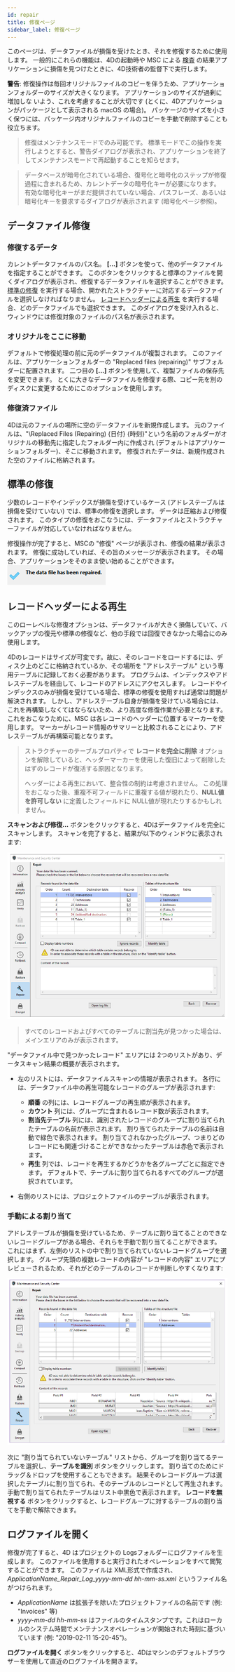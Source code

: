 ```yaml
---
id: repair
title: 修復ページ
sidebar_label: 修復ページ
---
```


このページは、データファイルが損傷を受けたとき、それを修復するために使用します。 一般的にこれらの機能は、4Dの起動時や MSC による [検査](verify.md) の結果アプリケーションに損傷を見つけたときに、4D技術者の監督下で実行します。

**警告**: 修復操作は毎回オリジナルファイルのコピーを伴うため、アプリケーションフォルダーのサイズが大きくなります。 アプリケーションのサイズが過剰に増加しな いよう、これを考慮することが大切です (とくに、4Dアプリケーションがパッケージとして表示される macOS の場合)。 パッケージのサイズを小さく保つには、パッケージ内オリジナルファイルのコピーを手動で削除することも役立ちます。

> 修復はメンテナンスモードでのみ可能です。 標準モードでこの操作を実行しようとすると、警告ダイアログが表示され、アプリケーションを終了してメンテナンスモードで再起動することを知らせます。

> データベースが暗号化されている場合、復号化と暗号化のステップが修復過程に含まれるため、カレントデータの暗号化キーが必要になります。 有効な暗号化キーがまだ提供されていない場合、パスフレーズ、あるいは暗号化キーを要求するダイアログが表示されます (暗号化ページ参照)。

## データファイル修復

### 修復するデータ

カレントデータファイルのパス名。 **[...]** ボタンを使って、他のデータファイルを指定することができます。 このボタンをクリックすると標準のファイルを開くダイアログが表示され、修復するデータファイルを選択することができます。 [標準の修復](#標準の修復) を実行する場合、開かれたストラクチャーに対応するデータファイルを選択しなければなりません。 [レコードヘッダーによる再生](#レコードヘッダーによる再生) を実行する場合、どのデータファイルでも選択できます。 このダイアログを受け入れると、ウィンドウには修復対象のファイルのパス名が表示されます。

### オリジナルをここに移動

デフォルトで修復処理の前に元のデータファイルが複製されます。 このファイルは、アプリケーションフォルダーの "Replaced files (repairing)" サブフォルダーに配置されます。 二つ目の **[...]** ボタンを使用して、複製ファイルの保存先を変更できます。 とくに大きなデータファイルを修復する際、コピー先を別のディスクに変更するためにこのオプションを使用します。

### 修復済ファイル

4Dは元のファイルの場所に空のデータファイルを新規作成します。 元のファイルは、"\Replaced Files (Repairing) {日付} {時刻}"という名前のフォルダーがオリジナルの移動先に指定したフォルダー内に作成され (デフォルトはアプリケーションフォルダー)、そこに移動されます。 修復されたデータは、新規作成された空のファイルに格納されます。

## 標準の修復

少数のレコードやインデックスが損傷を受けているケース (アドレステーブルは損傷を受けていない) では、標準の修復を選択します。 データは圧縮および修復されます。 このタイプの修復をおこなうには、データファイルとストラクチャーファイルが対応していなければなりません。

修復操作が完了すると、MSCの "修復" ページが表示され、修復の結果が表示されます。 修復に成功していれば、その旨のメッセージが表示されます。 その場合、アプリケーションをそのまま使い始めることができます。
![](../assets/en/MSC/MSC_RepairOK.png)

## レコードヘッダーによる再生

このローレベルな修復オプションは、データファイルが大きく損傷していて、バックアップの復元や標準の修復など、他の手段では回復できなかった場合にのみ使用します。

4Dのレコードはサイズが可変です。故に、そのレコードをロードするには、ディスク上のどこに格納されているか、その場所を "アドレステーブル" という専用テーブルに記録しておく必要があります。 プログラムは、インデックスやアドレステーブルを経由して、レコードのアドレスにアクセスします。 レコードやインデックスのみが損傷を受けている場合、標準の修復を使用すれば通常は問題が解決されます。 しかし、アドレステーブル自身が損傷を受けている場合には、これを再構築しなくてはならないため、より高度な修復作業が必要となります。 これをおこなうために、MSC は各レコードのヘッダーに位置するマーカーを使用します。 マーカーがレコード情報のサマリーと比較されることにより、アドレステーブルが再構築可能となります。

> ストラクチャーのテーブルプロパティで **レコードを完全に削除** オプションを解除していると、ヘッダーマーカーを使用した復旧によって削除したはずのレコードが復活する原因となります。
>
> ヘッダーによる再生において、整合性の制約は考慮されません。 この処理をおこなった後、重複不可フィールドに重複する値が現れたり、**NULL値を許可しない** に定義したフィールドに NULL値が現れたりするかもしれません。

**スキャンおよび修復...** ボタンをクリックすると、4Dはデータファイルを完全にスキャンします。 スキャンを完了すると、結果が以下のウィンドウに表示されます:

![](../assets/en/MSC/mscrepair2.png)

> すべてのレコードおよびすべてのテーブルに割当先が見つかった場合は、メインエリアのみが表示されます。

"データファイル中で見つかったレコード" エリアには 2つのリストがあり、データスキャン結果の概要が表示されます。

- 左のリストには、データファイルスキャンの情報が表示されます。 各行には、データファイル中の再生可能なレコードのグループが表示されます:
     - **順番** の列には、レコードグループの再生順が表示されます。
     - **カウント** 列には、グループに含まれるレコード数が表示されます。
     - **割当先テーブル** 列には、識別されたレコードのグループに割り当てられたテーブルの名前が表示されます。 割り当てられたテーブルの名前は自動で緑色で表示されます。 割り当てされなかったグループ、つまりどのレコードにも関連づけることができなかったテーブルは赤色で表示されます。
     - **再生** 列では、レコードを再生するかどうかを各グループごとに指定できます。 デフォルトで、テーブルに割り当てられるすべてのグループが選択されています。

- 右側のリストには、プロジェクトファイルのテーブルが表示されます。

### 手動による割り当て

アドレステーブルが損傷を受けているため、テーブルに割り当てることのできないレコードグループがある場合、それらを手動で割り当てることができます。
これにはまず、左側のリストの中で割り当てられていないレコードグループを選択します。 グループ先頭の複数レコードの内容が "レコードの内容" エリアにプレビューされるため、それがどのテーブルのレコードか判断しやすくなります:

![](../assets/en/MSC/mscrepair3.png)

次に "割り当てられていないテーブル" リストから、グループを割り当てるテーブルを選択し、**テーブルを識別** ボタンをクリックします。 割り当てのためにドラッグ＆ドロップを使用することもできます。
結果そのレコードグループは選択したテーブルに割り当てられ、そのテーブルのレコードとして再生されます。 手動で割り当てられたテーブルはリスト中黒色で表示されます。
**レコードを無視する** ボタンをクリックすると、レコードグループに対するテーブルの割り当てを手動で解除できます。

## ログファイルを開く

修復が完了すると、4D はプロジェクトの Logsフォルダーにログファイルを生成します。 このファイルを使用すると実行されたオペレーションをすべて閲覧することができます。 このファイルは XML形式で作成され、<em x-id="3">ApplicationName_Repair_Log_yyyy-mm-dd hh-mm-ss.xml</em> というファイル名がつけられます。

- *ApplicationName* は拡張子を除いたプロジェクトファイルの名前です (例: "Invoices" 等)
- *yyyy-mm-dd hh-mm-ss* はファイルのタイムスタンプです。これはローカルのシステム時間でメンテナンスオペレーションが開始された時刻に基づいています (例: "2019-02-11 15-20-45")。

**ログファイルを開く** ボタンをクリックすると、4Dはマシンのデフォルトブラウザーを使用して直近のログファイルを開きます。

